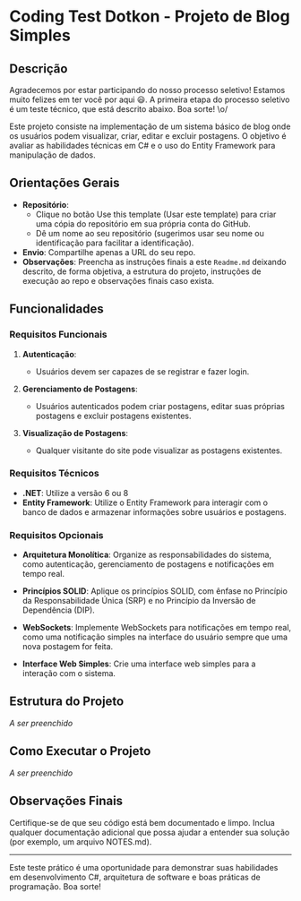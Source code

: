 # Coding Test Dotkon - Projeto de Blog Simples

## Descrição

Agradecemos por estar participando do nosso processo seletivo! Estamos muito felizes em ter você por aqui 😃.
A primeira etapa do processo seletivo é um teste técnico, que está descrito abaixo. Boa sorte! \o/

Este projeto consiste na implementação de um sistema básico de blog onde os usuários podem visualizar, criar, editar e excluir postagens. O objetivo é avaliar as habilidades técnicas em C# e o uso do Entity Framework para manipulação de dados.

## Orientações Gerais

- **Repositório**:
    - Clique no botão Use this template (Usar este template) para criar uma cópia do repositório em sua própria conta do GitHub.
    - Dê um nome ao seu repositório (sugerimos usar seu nome ou identificação para facilitar a identificação).
- **Envio**: Compartilhe apenas a URL do seu repo.
- **Observações**: Preencha as instruções finais a este `Readme.md` deixando descrito, de forma objetiva, a estrutura do projeto, instruções de execução ao repo e observações finais caso exista.

## Funcionalidades

### Requisitos Funcionais

1. **Autenticação**: 
    - Usuários devem ser capazes de se registrar e fazer login.

2. **Gerenciamento de Postagens**: 
    - Usuários autenticados podem criar postagens, editar suas próprias postagens e excluir postagens existentes.

3. **Visualização de Postagens**: 
    - Qualquer visitante do site pode visualizar as postagens existentes.

### Requisitos Técnicos

- **.NET**: Utilize a versão 6 ou 8
- **Entity Framework**: Utilize o Entity Framework para interagir com o banco de dados e armazenar informações sobre usuários e postagens.

### Requisitos Opcionais

- **Arquitetura Monolítica**: Organize as responsabilidades do sistema, como autenticação, gerenciamento de postagens e notificações em tempo real.

- **Princípios SOLID**: Aplique os princípios SOLID, com ênfase no Princípio da Responsabilidade Única (SRP) e no Princípio da Inversão de Dependência (DIP).

- **WebSockets**: Implemente WebSockets para notificações em tempo real, como uma notificação simples na interface do usuário sempre que uma nova postagem for feita.

- **Interface Web Simples**: Crie uma interface web simples para a interação com o sistema.

## Estrutura do Projeto
_A ser preenchido_

## Como Executar o Projeto
_A ser preenchido_

## Observações Finais
Certifique-se de que seu código está bem documentado e limpo.
Inclua qualquer documentação adicional que possa ajudar a entender sua solução (por exemplo, um arquivo NOTES.md).

---

Este teste prático é uma oportunidade para demonstrar suas habilidades em desenvolvimento C#, arquitetura de software e boas práticas de programação. Boa sorte!
